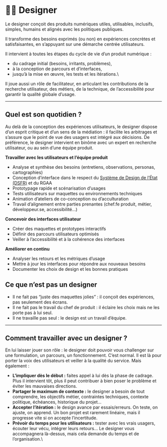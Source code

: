 # 👷‍♀️ Designer

Le designer conçoit des produits numériques utiles, utilisables, inclusifs, simples, humains et alignés avec les politiques publiques.

Il transforme des besoins exprimés (ou non) en expériences concrètes et satisfaisantes, en s’appuyant sur une démarche centrée utilisateurs.

Il intervient à toutes les étapes du cycle de vie d’un produit numérique :

* du cadrage initial (besoins, irritants, problèmes),
* à la conception de parcours et d’interfaces,
* jusqu’à la mise en œuvre, les tests et les itérations.\\

Il joue aussi un rôle de facilitateur, en articulant les contributions de la recherche utilisateur, des métiers, de la technique, de l’accessibilité pour garantir la qualité globale d’usage.

***

## Quel est son quotidien ?

Au delà de la conception des expériences utilisateurs, le designer dispose d’un esprit critique et d’un sens de la médiation : il facilite les arbitrages et s’assure que le point de vue des usagers est intégré aux décisions. De préférence, le designer intervient en binôme avec un expert en recherche utilisateur, ou au sein d’une équipe produit.

**Travailler avec les utilisateurs et l’équipe produit**

* Analyse et synthèse des besoins (entretiens, observations, personas, cartographies)
* Conception d’interface dans le respect du [Système de Design de l’État (DSFR)](https://systeme-de-design.gouv.fr) et du RGAA
* Prototypage rapide et scénarisation d’usages
* Tests utilisateurs sur maquettes ou environnements techniques
* Animation d’ateliers de co-conception ou d’acculturation
* Travail d’alignement entre parties prenantes (chef.fe produit, métier, développeur.se, accessibilité…)

**Concevoir des interfaces utilisateur**

* Créer des maquettes et prototypes interactifs
* Définir des parcours utilisateurs optimisés
* Veiller à l’accessibilité et à la cohérence des interfaces

**Améliorer en continu**

* Analyser les retours et les métriques d’usage
* Mettre à jour les interfaces pour répondre aux nouveaux besoins
* Documenter les choix de design et les bonnes pratiques

## Ce que n’est pas un designer

* Il ne fait pas “juste des maquettes jolies” : il conçoit des expériences, pas seulement des écrans.
* Il ne fait pas le travail du chef de produit : il éclaire les choix mais ne les porte pas à lui seul.
* Il ne travaille pas seul : le design est un travail d’équipe.

***

## Comment travailler avec un designer ?

En lui laisser jouer son rôle : le designer doit pouvoir vous challenger sur une formulation, un parcours, un fonctionnement. C’est normal. Il est là pour porter la voix des utilisateurs et veiller à la qualité du service. Mais également :

* **L’impliquer dès le début :** faites appel à lui dès la phase de cadrage. Plus il intervient tôt, plus il peut contribuer à bien poser le problème et éviter les mauvaises directions.
* **Partager le maximum de contexte :** le designer a besoin de tout comprendre, les objectifs métier, contraintes techniques, contexte politique, échéances, historique du projet…
* **Accepter l’itération :** le design avance par essais/erreurs. On teste, on ajuste, on apprend. Un bon projet est rarement linéaire, mais il progresse vite si on accepte l’incertitude.
* **Prévoir du temps pour les utilisateurs :** tester avec les vrais usagers, écouter leur vécu, intégrer leurs retours… Le designer vous accompagnera là-dessus, mais cela demande du temps et de l’organisation.\\

